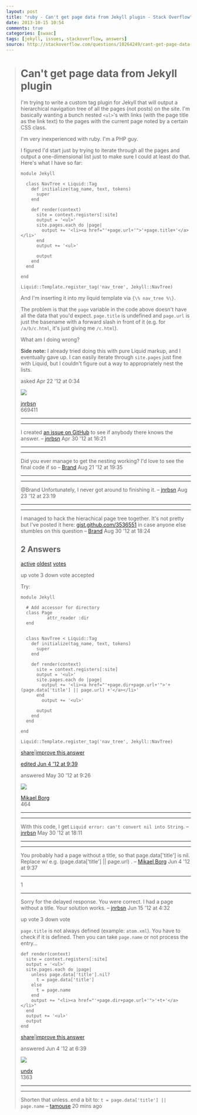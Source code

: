 ```yaml
---
layout: post
title: "ruby - Can't get page data from Jekyll plugin - Stack Overflow"
date: 2013-10-15 10:54
comments: true
categories: [swaac]
tags: [jekyll, issues, stackoverflow, answers]
source: http://stackoverflow.com/questions/10264249/cant-get-page-data-from-jekyll-plugin
---
```

> # Can't get page data from Jekyll plugin
> 
> I'm trying to write a custom tag plugin for Jekyll that will output a hierarchical navigation tree of all the pages (not posts) on the site. I'm basically wanting a bunch nested `<ul>`'s with links (with the page title as the link text) to the pages with the current page noted by a certain CSS class.
> 
> I'm very inexperienced with ruby. I'm a PHP guy.
> 
> I figured I'd start just by trying to iterate through all the pages and output a one-dimensional list just to make sure I could at least do that. Here's what I have so far:
> 
>     module Jekyll
> 
>       class NavTree < Liquid::Tag
>         def initialize(tag_name, text, tokens)
>           super
>         end
> 
>         def render(context)
>           site = context.registers[:site]
>           output = '<ul>'
>           site.pages.each do |page|
>             output += '<li><a href="'+page.url+'">'+page.title+'</a></li>'
>           end
>           output += '<ul>'
> 
>           output
>         end
>       end
> 
>     end
> 
>     Liquid::Template.register_tag('nav_tree', Jekyll::NavTree)
> 
> And I'm inserting it into my liquid template via `{\% nav_tree %\}`.
> 
> The problem is that the `page` variable in the code above doesn't have all the data that you'd expect. `page.title` is undefined and `page.url` is just the basename with a forward slash in front of it (e.g. for `/a/b/c.html`, it's just giving me `/c.html`).
> 
> What am I doing wrong?
> 
> **Side note:** I already tried doing this with pure Liquid markup, and I eventually gave up. I can easily iterate through `site.pages` just fine with Liquid, but I couldn't figure out a way to appropriately nest the lists.
> 
> asked Apr 22 '12 at 0:34
> 
> [](/users/451201/jnrbsn)
> 
> ![](https://www.gravatar.com/avatar/08557ea48b0f92938bb0c01356ad606e?s=32&d=identicon&r=PG)
> 
> [jnrbsn](/users/451201/jnrbsn)  
>  669411
> 
>   -- ---
>       
>   -- ---
> 
> I created [an issue on GitHub](https://github.com/mojombo/jekyll/issues/548) to see if anybody there knows the answer. –  [jnrbsn](/users/451201/jnrbsn "669 reputation") Apr 30 '12 at 16:21
> 
>   -- ---
>       
>   -- ---
> 
> Did you ever manage to get the nesting working? I'd love to see the final code if so –  [Brand](/users/401096/brand "1412 reputation") Aug 21 '12 at 19:35
> 
>   -- ---
>       
>   -- ---
> 
> @Brand Unfortunately, I never got around to finishing it. –  [jnrbsn](/users/451201/jnrbsn "669 reputation") Aug 23 '12 at 23:19
> 
>   -- ---
>       
>   -- ---
> 
> I managed to hack the hierachical page tree together. It's not pretty but I've posted it here: [gist.github.com/3536551](https://gist.github.com/3536551) in case anyone else stumbles on this question –  [Brand](/users/401096/brand "1412 reputation") Aug 30 '12 at 18:24
> 
> 2 Answers
> ---------
> 
> [active](/questions/10264249/cant-get-page-data-from-jekyll-plugin?answertab=active#tab-top "Answers with the latest activity first") [oldest](/questions/10264249/cant-get-page-data-from-jekyll-plugin?answertab=oldest#tab-top "Answers in the order they were provided") [votes](/questions/10264249/cant-get-page-data-from-jekyll-plugin?answertab=votes#tab-top "Answers with the highest score first")
> 
> up vote 3 down vote accepted
> 
> Try:
> 
>     module Jekyll
> 
>       # Add accessor for directory
>       class Page
>               attr_reader :dir
>       end
> 
> 
>       class NavTree < Liquid::Tag
>         def initialize(tag_name, text, tokens)
>           super
>         end
> 
>         def render(context)
>           site = context.registers[:site]
>           output = '<ul>'
>           site.pages.each do |page|
>             output += '<li><a href="'+page.dir+page.url+'">'+(page.data['title'] || page.url) +'</a></li>'
>           end
>             output += '<ul>'
> 
>           output
>         end
>       end
> 
>     end
> 
>     Liquid::Template.register_tag('nav_tree', Jekyll::NavTree)
> 
> [share](/a/10813490 "short permalink to this answer")|[improve this answer](/posts/10813490/edit)
> 
> [edited Jun 4 '12 at 9:39](/posts/10813490/revisions "show all edits to this post")
> 
>   
> 
> answered May 30 '12 at 9:26
> 
> [](/users/1425619/mikael-borg)
> 
> ![](https://www.gravatar.com/avatar/1e1bf93381c676a431bc932e041b7e02?s=32&d=identicon&r=PG)
> 
> [Mikael Borg](/users/1425619/mikael-borg)  
>  464
> 
>   -- ---
>       
>   -- ---
> 
> With this code, I get `Liquid error: can't convert nil into String`. –  [jnrbsn](/users/451201/jnrbsn "669 reputation") May 30 '12 at 18:11
> 
>   -- ---
>       
>   -- ---
> 
> You probably had a page without a title, so that page.data['title'] is nil. Replace w/ e.g. (page.data['title'] || page.url) . –  [Mikael Borg](/users/1425619/mikael-borg "46 reputation") Jun 4 '12 at 9:37
> 
>   --- ---
>   1    
>   --- ---
> 
> Sorry for the delayed response. You were correct. I had a page without a title. Your solution works. –  [jnrbsn](/users/451201/jnrbsn "669 reputation") Jun 15 '12 at 4:32
> 
> up vote 3 down vote
> 
> `page.title` is not always defined (example: `atom.xml`). You have to check if it is defined. Then you can take `page.name` or not process the entry...
> 
>     def render(context)
>       site = context.registers[:site]
>       output = '<ul>'
>       site.pages.each do |page|
>         unless page.data['title'].nil?
>           t = page.data['title']
>         else
>           t = page.name
>         end
>         output += "<li><a href="'+page.dir+page.url+'">'+t+'</a></li>"
>       end
>       output += '<ul>'
>       output
>     end
> 
> [share](/a/10877244 "short permalink to this answer")|[improve this answer](/posts/10877244/edit)
> 
> answered Jun 4 '12 at 6:39
> 
> [](/users/690003/undx)
> 
> ![](https://www.gravatar.com/avatar/a171009618468e8caa6d327c52e1a000?s=32&d=identicon&r=PG)
> 
> [undx](/users/690003/undx)  
>  1363
> 
>   -- ---
>       
>   -- ---
> 
> Shorten that unless..end a bit to: `t = page.data['title'] || page.name` –  [tamouse](/users/742446/tamouse "314 reputation") 20 mins ago

